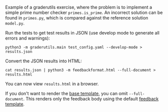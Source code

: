 Example of a graderutils exercise, where the problem is to implement a simple prime number checker `primes.is_prime`.
An incorrect solution can be found in `primes.py`, which is compared against the reference solution `model.py`.

Run the tests to get test results in JSON (use develop mode to generate all errors and warnings):
```
python3 -m graderutils.main test_config.yaml --develop-mode > results.json
```
Convert the JSON results into HTML:
```
cat results.json | python3 -m feedbackformat.html --full-document > results.html
```
You can now view `results.html` in a browser.

If you don't want to render the [base template](../../feedbackformat/templates/base.html), you can omit `--full-document`.
This renders only the feedback body using the default [feedback template](../../feedbackformat/templates/feedback.html).
